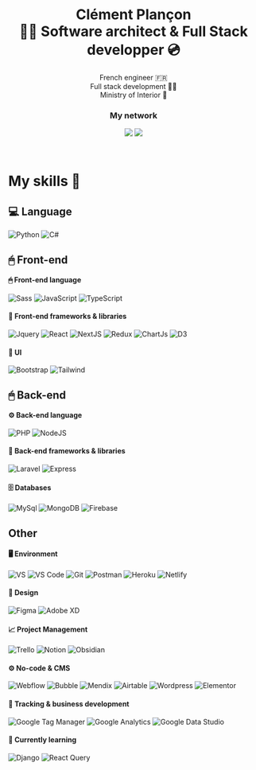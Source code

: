 <h1 align="center">
  <span>Clément Plançon</span><br>
  <span>👨‍💻 Software architect & Full Stack developper 💿</span>
</h1>

<p align="center">
French engineer 🇫🇷<br/>
Full stack development 👨‍💻<br/>
Ministry of Interior 🏫<br/>
</p>

<h3 align="center">
My network
</h3>

<div align="center">

[<img src="https://img.shields.io/badge/LinkedIn-0077B5?style=for-the-badge&logo=linkedin&logoColor=white" />](https://www.linkedin.com/in/cl%C3%A9ment-plan%C3%A7on-502b1b195/)
[<img src="https://img.shields.io/badge/Instagram-fb4ace?style=for-the-badge&logo=instagram&logoColor=white" />](https://www.instagram.com/clem_creative_development)

</div>

<br />

# My skills 🚀

## 💻 Language

![Python](https://img.shields.io/badge/python-3c78a8?style=for-the-badge&logo=python&logoColor=white)
![C#](https://img.shields.io/badge/csharp-9c75d5?style=for-the-badge&logo=csharp&logoColor=white)

## 🖱 Front-end

#### 🖱 Front-end language

![Sass](https://img.shields.io/badge/sass-c76494?style=for-the-badge&logo=sass&logoColor=white)
![JavaScript](https://img.shields.io/badge/javascript-%23F7DF1E.svg?style=for-the-badge&logo=javascript&logoColor=black)
![TypeScript](https://img.shields.io/badge/typescript-%233178C6.svg?style=for-the-badge&logo=typescript&logoColor=white)

#### 🧰 Front-end frameworks & libraries

![Jquery](https://img.shields.io/badge/jquery-0c65a6?style=for-the-badge&logo=jquery&logoColor=white)
![React](https://img.shields.io/badge/react-%232d415c.svg?style=for-the-badge&logo=react&logoColor=%2304D8F9)
![NextJS](https://img.shields.io/badge/next_js-black.svg?style=for-the-badge&logo=next.js&logoColor=white)
![Redux](https://img.shields.io/badge/redux-%23764ABC.svg?style=for-the-badge&logo=redux&logoColor=white)
![ChartJs](https://img.shields.io/badge/chartjs-f77077?style=for-the-badge&logo=chartjs&logoColor=white)
![D3](https://img.shields.io/badge/D3-f89d41?style=for-the-badge&logo=D3&logoColor=white)

#### 📱 UI

![Bootstrap](https://img.shields.io/badge/bootstrap-%237952B3.svg?style=for-the-badge&logo=bootstrap&logoColor=white)
![Tailwind](https://img.shields.io/badge/tailwind_css-%2306B6D4.svg?style=for-the-badge&logo=tailwind-css&logoColor=white)

## 🖱 Back-end

#### ⚙️ Back-end language

![PHP](https://img.shields.io/badge/php-4d588e?style=for-the-badge&logo=php&logoColor=white)
![NodeJS](https://img.shields.io/badge/node_js-%23339933.svg?style=for-the-badge&logo=node.js&logoColor=white)

#### 🧰 Back-end frameworks & libraries

![Laravel](https://img.shields.io/badge/laravel-f72b1e?style=for-the-badge&logo=laravel&logoColor=white)
![Express](https://img.shields.io/badge/express-96c725?style=for-the-badge&logo=express&logoColor=white)

#### 🗄 Databases

![MySql](https://img.shields.io/badge/mysql-005e86?style=for-the-badge&logo=mysql&logoColor=white)
![MongoDB](https://img.shields.io/badge/mongodb-%234ea94b.svg?style=for-the-badge&logo=mongodb&logoColor=white)
![Firebase](https://img.shields.io/badge/firebase-%23FFCA28.svg?style=for-the-badge&logo=firebase&logoColor=black)

## Other

#### 🖥️ Environment

![VS](https://img.shields.io/badge/visual%20studio-8b55c6?style=for-the-badge&logo=visual%20studio&logoColor=white)
![VS Code](https://img.shields.io/badge/visual_studio_code-%23007ACC.svg?style=for-the-badge&logo=visual-studio-code&logoColor=white)
![Git](https://img.shields.io/badge/git-%23F05032.svg?style=for-the-badge&logo=git&logoColor=white)
![Postman](https://img.shields.io/badge/postman-%23FF6C37.svg?style=for-the-badge&logo=postman&logoColor=white)
![Heroku](https://img.shields.io/badge/heroku-4f488c?style=for-the-badge&logo=heroku&logoColor=white)
![Netlify](https://img.shields.io/badge/netlify-3ea1b7?style=for-the-badge&logo=netlify&logoColor=white)

#### 🎨 Design

![Figma](https://img.shields.io/badge/figma-%23F24E1E.svg?style=for-the-badge&logo=figma&logoColor=white)
![Adobe XD](https://img.shields.io/badge/adobe_xd-%23F05BB4.svg?style=for-the-badge&logo=adobexd&logoColor=white)

#### 📈 Project Management

![Trello](https://img.shields.io/badge/trello-%230052CC.svg?style=for-the-badge&logo=trello&logoColor=white)
![Notion](https://img.shields.io/badge/notion-black.svg?style=for-the-badge&logo=notion&logoColor=white)
![Obsidian](https://img.shields.io/badge/obsidian-7c6ad2?style=for-the-badge&logo=obsidian&logoColor=white)

#### ⚙ No-code & CMS

![Webflow](https://img.shields.io/badge/webflow-4150f7?style=for-the-badge&logo=webflow&logoColor=white)
![Bubble](https://img.shields.io/badge/bubble-0c00f7?style=for-the-badge&logo=bubble&logoColor=white)
![Mendix](https://img.shields.io/badge/mendix-0590d4?style=for-the-badge&logo=mendix&logoColor=white)
![Airtable](https://img.shields.io/badge/airtable-f4ae00?style=for-the-badge&logo=airtable&logoColor=white)
![Wordpress](https://img.shields.io/badge/wordpress-207196?style=for-the-badge&logo=wordpress&logoColor=white)
![Elementor](https://img.shields.io/badge/elementor-c12161?style=for-the-badge&logo=elementor&logoColor=white)

#### 🔀 Tracking & business development

![Google Tag Manager](https://img.shields.io/badge/google%20tag%20manager-3b77e1?style=for-the-badge&logo=google%20tag%20manager&logoColor=white)
![Google Analytics](https://img.shields.io/badge/google%20analytics-f0a600?style=for-the-badge&logo=google%20analytics&logoColor=white)
![Google Data Studio](https://img.shields.io/badge/google%20data%20studio-6596f2?style=for-the-badge&logo=google%20data%20studio&logoColor=white)

#### 📖 Currently learning

![Django](https://img.shields.io/badge/django-092d1f?style=for-the-badge&logo=django&logoColor=white)
![React Query](https://img.shields.io/badge/react%20query-ff4154?style=for-the-badge&logo=reactquery&logoColor=white)
